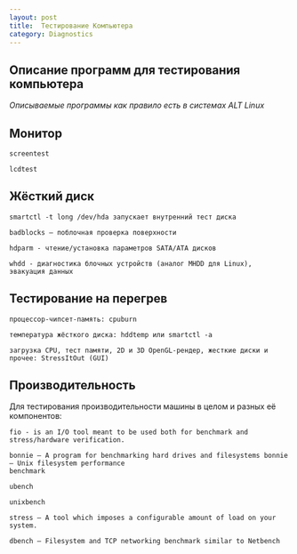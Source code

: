 ```yaml
---
layout: post
title:  Тестирование Компьютера
category: Diagnostics
---
```


## Описание программ для тестирования компьютера

*Описываемые программы как правило есть в системах ALT Linux*

## Монитор

    screentest

    lcdtest

## Жёсткий диск

    smartctl -t long /dev/hda запускает внутренний тест диска

    badblocks — поблочная проверка поверхности

    hdparm - чтение/установка параметров SATA/ATA дисков

    whdd - диагностика блочных устройств (аналог MHDD для Linux), эвакуация данных

## Тестирование на перегрев

    процессор-чипсет-память: cpuburn

    температура жёсткого диска: hddtemp или smartctl -a
    
    загрузка CPU, тест памяти, 2D и 3D OpenGL-рендер, жесткие диски и прочее: StressItOut (GUI)

## Производительность

Для тестирования производительности машины в целом и разных её компонентов:

    fio - is an I/O tool meant to be used both for benchmark and stress/hardware verification.

    bonnie — A program for benchmarking hard drives and filesystems bonnie — Unix filesystem performance 
    benchmark

    ubench

    unixbench

    stress — A tool which imposes a configurable amount of load on your system.

    dbench — Filesystem and TCP networking benchmark similar to Netbench
